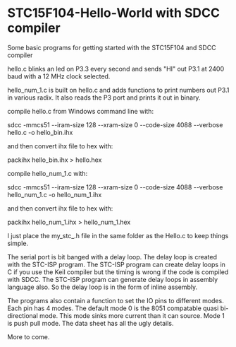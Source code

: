 # STC15F104-Hello-World with SDCC compiler
Some basic programs for getting started with the STC15F104 and SDCC compiler

hello.c blinks an led on P3.3 every second and sends "HI" out P3.1 at 2400 baud with a 12 MHz clock selected.

hello_num_1.c is built on hello.c and adds functions to print numbers out P3.1 in various radix. It also reads the P3 port and prints it out in binary.

compile hello.c from Windows command line with:

sdcc -mmcs51  --iram-size 128 --xram-size 0 --code-size 4088 --verbose hello.c -o hello_bin.ihx

and then convert ihx file to hex with:

packihx hello_bin.ihx > hello.hex

compile hello_num_1.c with:


sdcc -mmcs51  --iram-size 128 --xram-size 0 --code-size 4088 --verbose hello_num_1.c -o hello_num_1.ihx

and then convert ihx file to hex with:

packihx hello_num_1.ihx > hello_num_1.hex

I just place the my_stc_.h file in the same folder as the Hello.c to keep things simple.

The serial port is bit banged with a delay loop. The delay loop is created with the STC-ISP program. The STC-ISP program can create delay loops in C if you use the Keil compiler but the timing is wrong if the code is compiled with SDCC. The STC-ISP program can generate delay loops in assembly language also. So the delay loop is in the form of inline assembly.

The programs also contain a function to set the IO pins to different modes. Each pin has 4 modes. The default mode 0 is the 8051 compatable quasi bi-directional mode. This mode sinks more current than it can source. Mode 1 is push pull mode. The data sheet has all the ugly details.

More to come.
